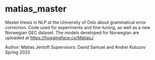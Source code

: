 # matias_master
Master thesis in NLP at the University of Oslo about grammatical error correction. Code used for experiments and fine-tuning, as well as a new Norwegian GEC dataset. The models developed for Norwegian are uploaded at https://huggingface.co/MatiasJ

Author: Matias Jentoft
Supervisors: David Samuel and Andrei Kutuzov
Spring 2023
